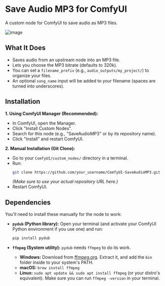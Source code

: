 # Save Audio MP3 for ComfyUI

A custom node for ComfyUI to save audio as MP3 files.

![image](https://github.com/user-attachments/assets/edc13e00-3bfd-4560-bba4-843ab3f5a145)


## What It Does

*   Saves audio from an upstream node into an MP3 file.
*   Lets you choose the MP3 bitrate (defaults to 320k).
*   You can set a `filename_prefix` (e.g., `audio_outputs/my_project/`) to organize your files.
*   An optional `song_name` input will be added to your filename (spaces are turned into underscores).

## Installation

**1. Using ComfyUI Manager (Recommended):**

*   In ComfyUI, open the Manager.
*   Click "Install Custom Nodes".
*   Search for this node (e.g., "SaveAudioMP3" or by its repository name).
*   Click "Install" and restart ComfyUI.

**2. Manual Installation (Git Clone):**

*   Go to your `ComfyUI/custom_nodes/` directory in a terminal.
*   Run:
    ```bash
    git clone https://github.com/your_username/ComfyUI-SaveAudioMP3.git 
    ```
    *(Make sure to use your actual repository URL here.)*
*   Restart ComfyUI.

## Dependencies

You'll need to install these manually for the node to work:

*   **`pydub` (Python library):**
    Open your terminal (and activate your ComfyUI Python environment if you use one) and run:
    ```bash
    pip install pydub
    ```

*   **`ffmpeg` (System utility):**
    `pydub` needs `ffmpeg` to do its work.
    *   **Windows:** Download from [ffmpeg.org](https://ffmpeg.org/download.html). Extract it, and add the `bin` folder inside to your system's PATH.
    *   **macOS:** `brew install ffmpeg`
    *   **Linux:** `sudo apt update && sudo apt install ffmpeg` (or your distro's equivalent).
    Make sure you can run `ffmpeg -version` in your terminal.


